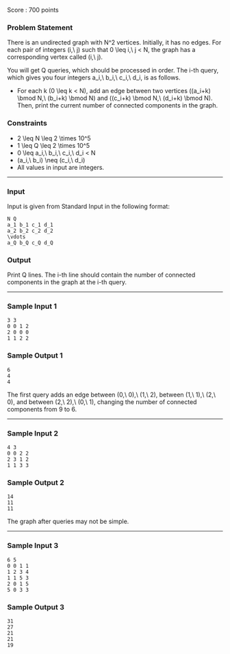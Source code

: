 Score : 700 points

### Problem Statement

There is an undirected graph with N^2 vertices. Initially, it has no edges. For each pair of integers (i,\ j) such that 0 \leq i,\ j < N, the graph has a corresponding vertex called (i,\ j).

You will get Q queries, which should be processed in order. The i-th query, which gives you four integers a\_i,\ b\_i,\ c\_i,\ d\_i, is as follows.

* For each k (0 \leq k < N), add an edge between two vertices ((a\_i+k) \bmod N,\ (b\_i+k) \bmod N) and ((c\_i+k) \bmod N,\ (d\_i+k) \bmod N). Then, print the current number of connected components in the graph.

### Constraints

* 2 \leq N \leq 2 \times 10^5
* 1 \leq Q \leq 2 \times 10^5
* 0 \leq a\_i,\ b\_i,\ c\_i,\ d\_i < N
* (a\_i,\ b\_i) \neq (c\_i,\ d\_i)
* All values in input are integers.

---

### Input

Input is given from Standard Input in the following format:

```
N Q
a_1 b_1 c_1 d_1
a_2 b_2 c_2 d_2
\vdots
a_Q b_Q c_Q d_Q
```

### Output

Print Q lines. The i-th line should contain the number of connected components in the graph at the i-th query.

---

### Sample Input 1

```
3 3
0 0 1 2
2 0 0 0
1 1 2 2
```

### Sample Output 1

```
6
4
4
```

The first query adds an edge between (0,\ 0),\ (1,\ 2), between (1,\ 1),\ (2,\ 0), and between (2,\ 2),\ (0,\ 1), changing the number of connected components from 9 to 6.

---

### Sample Input 2

```
4 3
0 0 2 2
2 3 1 2
1 1 3 3
```

### Sample Output 2

```
14
11
11
```

The graph after queries may not be simple.

---

### Sample Input 3

```
6 5
0 0 1 1
1 2 3 4
1 1 5 3
2 0 1 5
5 0 3 3
```

### Sample Output 3

```
31
27
21
21
19
```